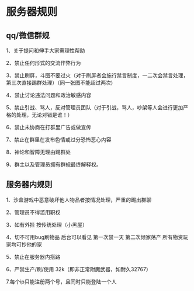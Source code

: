 # 服务器规则

## qq/微信群规

1、关于提问和伸手大家需理性帮助

2、禁止任何形式的交流作弊行为

3、禁止刷屏，斗图不要过火（对于刷屏者会施行禁言制度，一二次会禁言处理，第三次直接踢群处理）（同一张图不能超过两次)

4、禁止讨论违法问题和政治敏感内容

5、禁止引战、骂人，反对管理员团队（对于引战，骂人，吵架等人会进行更加严格的处理，无论对错是谁！）

6、禁止未协商在打群里广告或做宣传

7、禁止在群里在发布色情或过分恐怖恶心内容

8、神论和智障无理由踢群处

9、群主以及管理员拥有群规最终解释权。

## 服务器内规则

1、沙盒游戏中恶意破坏他人物品者按情况处理，严重的踢出群聊

2、管理员不得滥用职权

3、如有外挂 按传统处理（小黑屋）

4、切不可用bug刷物品 后台可以看见 第一次禁一天 第二次倾家荡产 所有物资玩家均可抄他的家

5、禁止在服务器内搭路

6、严禁生产/刷/使用 32k（即非正常附魔武器，如耐久32767）

7.每个ip只能注册两个号，且同时只能登陆一个人

